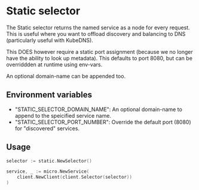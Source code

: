 # Static selector

The Static selector returns the named service as a node for every request. This is useful where you want to 
offload discovery and balancing to DNS (particularly useful with KubeDNS).

This DOES however require a static port assignment (because we no longer have the ability to look up metadata). This defaults to port 8080, but can be overriddden at runtime using env-vars.

An optional domain-name can be appended too.


## Environment variables

* "STATIC_SELECTOR_DOMAIN_NAME": An optional domain-name to append to the speicified service name.
* "STATIC_SELECTOR_PORT_NUMBER": Override the default port (8080) for "discovered" services.


## Usage

```go
selector := static.NewSelector()

service, _ := micro.NewService(
	client.NewClient(client.Selector(selector))
)
```
